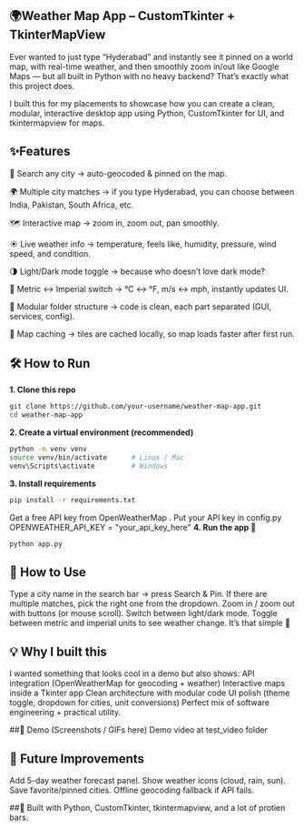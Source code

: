 ## 🌍Weather Map App – CustomTkinter + TkinterMapView

Ever wanted to just type “Hyderabad” and instantly see it pinned on a world map, with real-time weather, and then smoothly zoom in/out like Google Maps — but all built in Python with no heavy backend? That’s exactly what this project does.

I built this for my placements to showcase how you can create a clean, modular, interactive desktop app using Python, CustomTkinter for UI, and tkintermapview for maps.

## ✨Features

🔎 Search any city → auto-geocoded & pinned on the map.

🌍 Multiple city matches → if you type Hyderabad, you can choose between India, Pakistan, South Africa, etc.

🗺️ Interactive map → zoom in, zoom out, pan smoothly.

☀️ Live weather info → temperature, feels like, humidity, pressure, wind speed, and condition.

🌗 Light/Dark mode toggle → because who doesn’t love dark mode?

📏 Metric ↔ Imperial switch → °C ↔ °F, m/s ↔ mph, instantly updates UI.

🧩 Modular folder structure → code is clean, each part separated (GUI, services, config).

💾 Map caching → tiles are cached locally, so map loads faster after first run.

## 🛠️ How to Run

**1. Clone this repo**
```bash
git clone https://github.com/your-username/weather-map-app.git
cd weather-map-app
```
**2. Create a virtual environment (recommended)**
```bash
python -m venv venv
source venv/bin/activate      # Linux / Mac
venv\Scripts\activate         # Windows
```
**3. Install requirements**
```bash
pip install -r requirements.txt
```
Get a free API key from OpenWeatherMap
.
Put your API key in config.py
OPENWEATHER_API_KEY = "your_api_key_here"
**4. Run the app 🎉**
```bash
python app.py
```

## 🎥 How to Use
Type a city name in the search bar → press Search & Pin.
If there are multiple matches, pick the right one from the dropdown.
Zoom in / zoom out with buttons (or mouse scroll).
Switch between light/dark mode.
Toggle between metric and imperial units to see weather change.
It’s that simple 🚀

## 💡 Why I built this
I wanted something that looks cool in a demo but also shows:
API integration (OpenWeatherMap for geocoding + weather)
Interactive maps inside a Tkinter app
Clean architecture with modular code
UI polish (theme toggle, dropdown for cities, unit conversions)
Perfect mix of software engineering + practical utility.

##📸 Demo (Screenshots / GIFs here)
Demo video at test_video folder

## 🚀 Future Improvements
Add 5-day weather forecast panel.
Show weather icons (cloud, rain, sun).
Save favorite/pinned cities.
Offline geocoding fallback if API fails.

##💙 Built with Python, CustomTkinter, tkintermapview, and a lot of protien bars.
